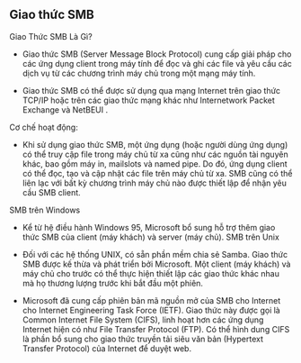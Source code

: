 ## Giao thức SMB
Giao Thức SMB Là Gì?
- Giao thức SMB (Server Message Block Protocol) cung cấp giải pháp cho các ứng dụng client trong máy tính để đọc và ghi các file và yêu cầu các dịch vụ từ các chương trình máy chủ trong một mạng máy tính.

- Giao thức SMB có thể được sử dụng qua mạng Internet trên giao thức TCP/IP hoặc trên các giao thức mạng khác như Internetwork Packet Exchange và NetBEUI .

Cơ chế hoạt động:
- Khi sử dụng giao thức SMB, một ứng dụng (hoặc người dùng ứng dụng) có thể truy cập file trong máy chủ từ xa cũng như các nguồn tài nguyên khác, bao gồm máy in, mailslots và named pipe. Do đó, ứng dụng client có thể đọc, tạo và cập nhật các file trên máy chủ từ xa. SMB cũng có thể liên lạc với bất kỳ chương trình máy chủ nào được thiết lập để nhận yêu cầu SMB client.

SMB trên Windows
- Kể từ hệ điều hành Windows 95, Microsoft bổ sung hỗ trợ thêm giao thức SMB của client (máy khách) và server (máy chủ).
SMB trên Unix
- Đối với các hệ thống UNIX, có sẵn phần mềm chia sẻ Samba. Giao thức SMB được kế thừa và phát triển bởi Microsoft. Một client (máy khách) và máy chủ cho trước có thể thực hiện thiết lập các giao thức khác nhau mà họ thương lượng trước khi bắt đầu một phiên.

- Microsoft đã cung cấp phiên bản mã nguồn mở của SMB cho Internet cho Internet Engineering Task Force (IETF). Giao thức này được gọi là Common Internet File System (CIFS), linh hoạt hơn các ứng dụng Internet hiện có như File Transfer Protocol (FTP). Có thể hình dung CIFS là phần bổ sung cho giao thức truyền tải siêu văn bản (Hypertext Transfer Protocol) của Internet để duyệt web.
